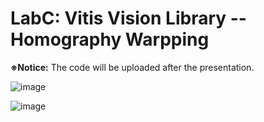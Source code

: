 # LabC: Vitis Vision Library -- Homography Warpping
**※Notice:** The code will be uploaded after the presentation.

![image](https://user-images.githubusercontent.com/29818718/142767417-c4e1da40-3ca5-4f39-85fc-dbbf8335b29d.png)

![image](https://user-images.githubusercontent.com/29818718/142767428-5d337c15-6749-4e2b-a225-f64b37ce46aa.png)


